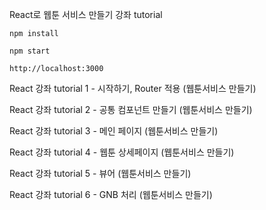 React로 웹툰 서비스 만들기 강좌 tutorial

```
npm install 

npm start

http://localhost:3000

```

React 강좌 tutorial 1 - 시작하기, Router 적용 (웹툰서비스 만들기)

React 강좌 tutorial 2 - 공통 컴포넌트 만들기 (웹툰서비스 만들기)

React 강좌 tutorial 3 - 메인 페이지 (웹툰서비스 만들기)

React 강좌 tutorial 4 - 웹툰 상세페이지 (웹툰서비스 만들기)

React 강좌 tutorial 5 - 뷰어 (웹툰서비스 만들기)

React 강좌 tutorial 6 - GNB 처리 (웹툰서비스 만들기)
